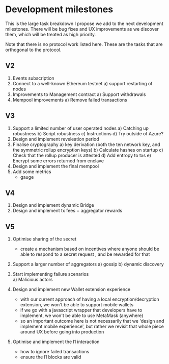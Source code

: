 # Development milestones

This is the large task breakdown I propose we add to the next development milestones.
There will be bug fixes and UX improvements as we discover them, which will be treated as high priority.

Note that there is no protocol work listed here. These are the tasks that are orthogonal to the protocol.


## V2
1. Events subscription
2. Connect to a well-known Ethereum testnet
   a) support restarting of nodes
3. Improvements to Management contract
   a) Support withdrawals
4. Mempool improvements
   a) Remove failed transactions


## V3
1. Support a limited number of user operated nodes
   a) Catching up robustness
   b) Script robustness
   c) Instructions
   d) Try outside of Azure?
2. Design and implement reveleation period
3. Finalise cryptography
   a) key derivation (both the ten network key, and the symmetric rollup encryption keys) 
   b) Calculate hashes on startup
   c) Check that the rollup producer is attested
   d) Add entropy to txs
   e) Encrypt some errors returned from enclave
4. Design and implement the final mempool
5. Add some metrics
    - gauge


## V4
1. Design and implement dynamic Bridge
2. Design and implement tx fees + aggregator rewards


## V5
1. Optimise sharing of the secret
   - create a mechanism based on incentives where anyone should be able to respond to a secret request , and be rewarded for that 
2. Support a larger number of aggregators
   a) gossip
   b) dynamic discovery

3. Start implementing failure scenarios 	
   a) Malicious actors

4. Design and implement new Wallet extension experience
   - with our current approach of having a local encryption/decryption extension, we won't be able to support mobile wallets
   - if we go with a javascript wrapper that developers have to implement, we won't be able to use MetaMask (anywhere)
   - so an important outcome here is not necessarily that we 'design and implement mobile experience', but rather we revisit that whole piece around UX before going into production

5. Optimise and implement the l1 interaction
    - how to ignore failed transactions
    - ensure the l1 blocks are valid	